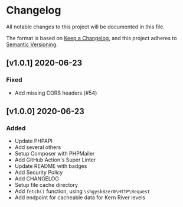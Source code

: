# Changelog
All notable changes to this project will be documented in this file.

The format is based on [Keep a Changelog](https://keepachangelog.com/en/1.0.0/),
and this project adheres to [Semantic Versioning](https://semver.org/spec/v2.0.0.html).

<!-- markdownlint-disable -->
## [v1.0.1] 2020-06-23

### Fixed
- Add missing CORS headers (#54)

## [v1.0.0] 2020-06-23

### Added
- Update PHPAPI
- Add several others
- Setup Composer with PHPMailer
- Add GitHub Action's Super Linter
- Update README with badges
- Add Security Policy
- Add CHANGELOG
- Setup file cache directory
- Add `fetch()` function, using `\shgysk8zer0\HTTP\Request`
- Add endpoint for cacheable data for Kern River levels
<!-- markdownlint-restore -->
